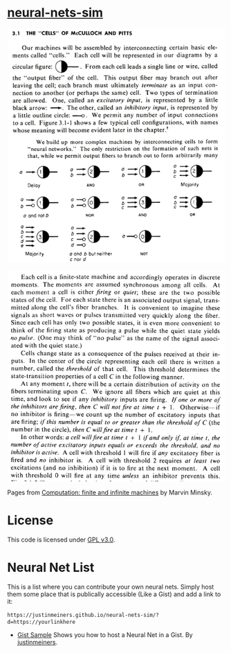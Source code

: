 # [neural-nets-sim](https://justinmeiners.github.io/neural-nets-sim)

![neural nets 1](papers/minsky_1.gif)

![neural nets 2](papers/minsky_2.gif)

Pages from [Computation: finite and infinite machines](https://dl.acm.org/citation.cfm?id=1095587) by Marvin Minsky.

# License

This code is licensed under [GPL v3.0](LICENSE).

# Neural Net List

This is a list where you can contribute your own neural nets. Simply host them some place that is publically accessible (Like a Gist) and add a link to it:

```
https://justinmeiners.github.io/neural-nets-sim/?d=https://yourlinkhere
```

- [Gist Sample](https://justinmeiners.github.io/neural-nets-sim?d=https://gist.githubusercontent.com/justinmeiners/8f02ad348f577eb0fc29d64fccde94a3/raw/b1804996b41ab811c1976dde77f9af2dbf86bbbf/sample_net.net) Shows you how to host a Neural Net in a Gist. By [justinmeiners](https://github.com/justinmeiners).

